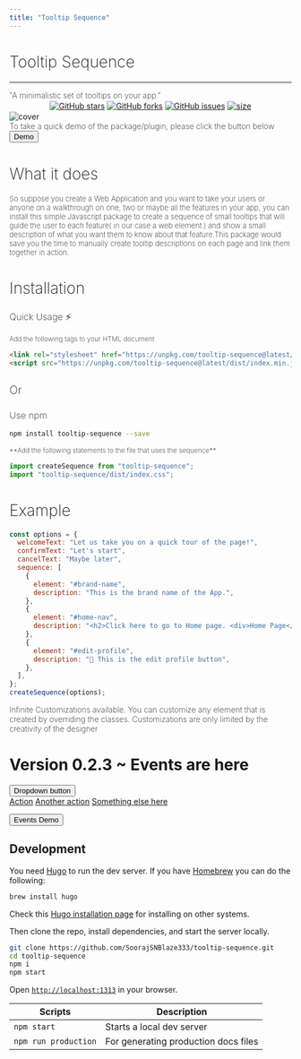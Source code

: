 ```yaml
---
title: "Tooltip Sequence"
---
```


<h1 style="width: 100%; font-weight: 200;" class="text-center w-100 mt-2">Tooltip Sequence</h2>
<hr class="m-0"/>
<div style="font-size: 14px; font-weight: 200" class="text-center w-100 mt-2 mb-2">"A minimalistic set of tooltips on your app."</div>

<div style="width: 100%; display: flex; justify-content: center; align-items: center;">
  <a style="margin: 2px" href="https://github.com/SoorajSNBlaze333/tooltip-sequence/stargazers"><img alt="GitHub stars" id="github-stars" src="https://img.shields.io/github/stars/SoorajSNBlaze333/tooltip-sequence" ></a>
  <a style="margin: 2px" href="https://github.com/SoorajSNBlaze333/tooltip-sequence/network"><img alt="GitHub forks" id="github-forks" src="https://img.shields.io/github/forks/SoorajSNBlaze333/tooltip-sequence"></a>
  <a style="margin: 2px" href="https://github.com/SoorajSNBlaze333/tooltip-sequence/issues"><img alt="GitHub issues" id="github-issues" src="https://img.shields.io/github/issues/SoorajSNBlaze333/tooltip-sequence"></a>
  <a style="margin: 2px" href="#"><img alt="size" id="github-size" src="https://img.shields.io/badge/size-6kb-brightgreen"></a>
</div>

<div class="mt-3 text-center">
  <img id="test-img" src="./cover.png" class="img-fluid w-100 rounded border" style="max-width: 900px" alt="cover"/>
</div>

<div class="mb-4 text-center">
  <div style="font-weight: 200;" class="mt-1 mb-2">To take a quick demo of the package/plugin, please click the button below</div>
  <button id="demo-btn" onclick="return handleClick(event)" class="btn btn-dark mt-1">Demo</button>
</div>

<div class="mt-3 mb-3">
  <h1 style="font-weight: 200;">What it does</h1>
  <div style="font-size: 13px; font-weight: 200;">So suppose you create a Web Application and you want to take your users or anyone on a walkthrough on one, two or maybe all the features in your app, you can install this simple Javascript package to create a sequence of small tooltips that will guide the user to each feature( in our case a web element ) and show a small description of what you want them to know about that feature.This package would save you the time to manually create tooltip descriptions on each page and link them together in action.</div>
</div>

<h1 style="font-weight: 200;" class="mt-3 mb-3">Installation</h1>


<h3 style="font-weight: 200;">Quick Usage ⚡️</h3>
<div style="font-size: 12px; font-weight: 200;">Add the following tags to your HTML document</div>

```html
<link rel="stylesheet" href="https://unpkg.com/tooltip-sequence@latest/dist/index.css">
<script src="https://unpkg.com/tooltip-sequence@latest/dist/index.min.js"></script>
```

<h3 style="font-weight: 200; font-size: 20px;" class="text-muted">Or</h3>

<h3 style="font-weight: 200;">Use npm</h3>

```sh
npm install tooltip-sequence --save
```

<div style="font-size: 12px; font-weight: 200;" class="mb-2">**Add the following statements to the file that uses the sequence**</div>

```js
import createSequence from "tooltip-sequence";
import "tooltip-sequence/dist/index.css";
```

<h1 style="font-weight: 200;" class="mt-3 mb-3">Example</h1>

```js
const options = {
  welcomeText: "Let us take you on a quick tour of the page!",
  confirmText: "Let's start",
  cancelText: "Maybe later",
  sequence: [
    {
      element: "#brand-name",
      description: "This is the brand name of the App.",
    },
    {
      element: "#home-nav",
      description: "<h2>Click here to go to Home page. <div>Home Page</div></h2>",
    },
    {
      element: "#edit-profile",
      description: "📝 This is the edit profile button",
    },
  ],
};
createSequence(options);
```
<div style="font-weight: 200;">Infinite Customizations available. You can customize any element that is created by overriding the classes. Customizations are only limited by the creativity of the designer</div>


<h1 class="display-4 mt-3">Version 0.2.3 ~ Events are here</h1>

<div class="dropdown" id="dropdown-trigger">
  <button class="btn btn-secondary dropdown-toggle" type="button" id="dropdownMenuButton" data-toggle="dropdown" aria-haspopup="true" aria-expanded="false">
    Dropdown button
  </button>
  <div id="dropdown-menu" class="dropdown-menu" aria-labelledby="dropdownMenuButton">
    <a id="dropdown-item-action" class="dropdown-item" href="#">Action</a>
    <a class="dropdown-item" href="#">Another action</a>
    <a class="dropdown-item" href="#">Something else here</a>
  </div>
</div>

<button class="btn btn-dark mt-3" onclick="return handleEventsBtnClick(event)">Events Demo</button>


## Development

You need [Hugo](https://gohugo.io/) to run the dev server. If you have [Homebrew](https://brew.sh/) you can do the following:

```sh
brew install hugo
```

Check this [Hugo installation page](https://gohugo.io/getting-started/installing/) for installing on other systems.

Then clone the repo, install dependencies, and start the server locally.

```sh
git clone https://github.com/SoorajSNBlaze333/tooltip-sequence.git
cd tooltip-sequence
npm i
npm start
```

Open [`http://localhost:1313`](http://localhost:1313) in your browser.

| Scripts              | Description                          |
| -------------------- | ------------------------------------ |
| `npm start`          | Starts a local dev server            |
| `npm run production` | For generating production docs files |